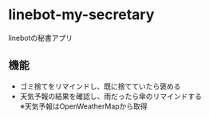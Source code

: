# linebot-my-secretary
linebotの秘書アプリ
## 機能
* ゴミ捨てをリマインドし、既に捨てていたら褒める
* 天気予報の結果を確認し、雨だったら傘のリマインドする  
※天気予報はOpenWeatherMapから取得
